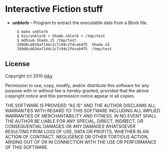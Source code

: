 Interactive Fiction stuff
=========================

* **unblorb** – Program to extract the executable data from a Blorb file.

        $ make unblorb
        $ bin/unblorb < Shade.zblorb > /tmp/test
        $ md5sum Shade.z5 /tmp/test
        299d6cd034af144c2c7c94c2fdceb4f5  Shade.z5
        299d6cd034af144c2c7c94c2fdceb4f5  /tmp/test


License
-------

Copyright (c) 2010 [inky](http://github.com/inky)

Permission to use, copy, modify, and/or distribute this software for any
purpose with or without fee is hereby granted, provided that the above
copyright notice and this permission notice appear in all copies.

THE SOFTWARE IS PROVIDED "AS IS" AND THE AUTHOR DISCLAIMS ALL WARRANTIES
WITH REGARD TO THIS SOFTWARE INCLUDING ALL IMPLIED WARRANTIES OF
MERCHANTABILITY AND FITNESS. IN NO EVENT SHALL THE AUTHOR BE LIABLE FOR
ANY SPECIAL, DIRECT, INDIRECT, OR CONSEQUENTIAL DAMAGES OR ANY DAMAGES
WHATSOEVER RESULTING FROM LOSS OF USE, DATA OR PROFITS, WHETHER IN AN
ACTION OF CONTRACT, NEGLIGENCE OR OTHER TORTIOUS ACTION, ARISING OUT OF
OR IN CONNECTION WITH THE USE OR PERFORMANCE OF THIS SOFTWARE.
